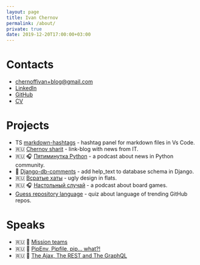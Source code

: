 ```yaml
---
layout: page
title: Ivan Chernov
permalink: /about/
private: true
date: 2019-12-20T17:00:00+03:00
---
```


# Contacts

* [chernoffivan+blog@gmail.com](mailto:chernoffivan+blog@gmail.com)
* [LinkedIn](https://www.linkedin.com/in/vanadium23)
* [GitHub](https://github.com/vanadium23)
* [CV](https://vanadium23.me/cv.pdf)

# Projects

* TS [markdown-hashtags](https://github.com/vanadium23/markdown-hashtags) - hashtag panel for markdown files in Vs Code.
* 🇷🇺 [Chernov sharit](https://t.me/chernov_sharit) - link-blog with news from IT.
* 🇷🇺 🎧 [Пятиминутка Python](https://anchor.fm/fiveminutepython/) - a podcast about news in Python community.
* 🐍 [Django-db-comments](https://github.com/vanadium23/django-db-comments/) - add help_text to database schema in Django.
* 🇷🇺 [Всратые хаты](https://t.me/nastyhut) - ugly design in flats.
* 🇷🇺 🎧 [Настольный случай](https://boardcase.me/) - a podcast about board games.
* [Guess repository language](https://vanadium23.me/detect-repo-lang/) - quiz about language of trending GitHub repos.

# Speaks

* 🇷🇺 🎤 [Mission teams](https://vanadium23.me/mission-teams/)
* 🇷🇺 🎤 [PipEnv, Pipfile, pip... what?!](https://vanadium23.me/pipenv-pipfile-pip-what/)
* 🇷🇺 🎤 [The Ajax, The REST and The GraphQL](https://vanadium23.me/ajax-rest-graphql/)
